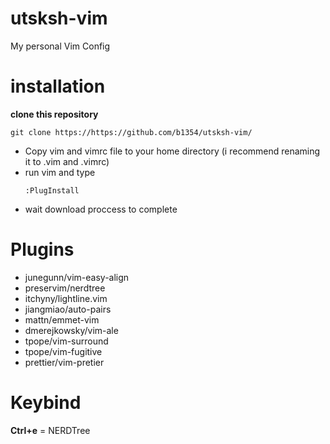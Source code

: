 # utsksh-vim
My personal Vim Config

# installation
**clone this repository**
```
git clone https://https://github.com/b1354/utsksh-vim/
```

- Copy vim and vimrc file to your home directory (i recommend renaming it to .vim and .vimrc)
- run vim and type 
  ```
  :PlugInstall
  ```
- wait download proccess to complete

# Plugins
- junegunn/vim-easy-align
- preservim/nerdtree
- itchyny/lightline.vim
- jiangmiao/auto-pairs
- mattn/emmet-vim
- dmerejkowsky/vim-ale
- tpope/vim-surround
- tpope/vim-fugitive
- prettier/vim-pretier 

# Keybind
**Ctrl+e** = NERDTree
